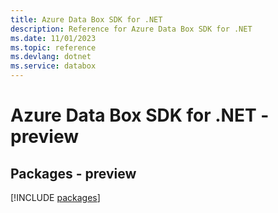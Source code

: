 ```yaml
---
title: Azure Data Box SDK for .NET
description: Reference for Azure Data Box SDK for .NET
ms.date: 11/01/2023
ms.topic: reference
ms.devlang: dotnet
ms.service: databox
---
```

# Azure Data Box SDK for .NET - preview
## Packages - preview
[!INCLUDE [packages](data-box-index.md)]